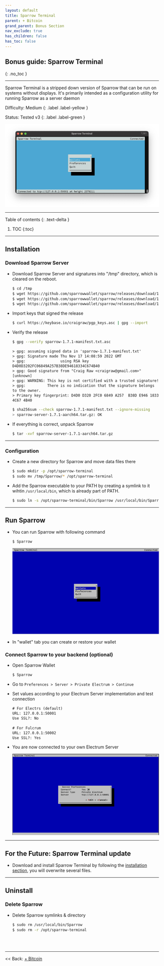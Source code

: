 ```yaml
---
layout: default
title: Sparrow Terminal
parent: + Bitcoin
grand_parent: Bonus Section
nav_exclude: true
has_children: false
has_toc: false
---
```


## Bonus guide: Sparrow Terminal
{: .no_toc }

---

Sparrow Terminal is a stripped down version of Sparrow that can be run on systems without displays. It's primarily intended as a configuration utility for running Sparrow as a server daemon

Difficulty: Medium 
{: .label .label-yellow }

Status: Tested v3 
{: .label .label-green }

![Sparrow_Terminal-logo](../../../images/sparrow-terminal-logo.jpg)

---

Table of contents
{: .text-delta }

1. TOC
{:toc}

---

## Installation

### Download Sparrow Server

* Download Sparrow Server and signatures into "/tmp" directory, which is cleared on the reboot.

  ```sh
  $ cd /tmp
  $ wget https://github.com/sparrowwallet/sparrow/releases/download/1.7.1/sparrow-server-1.7.1-aarch64.tar.gz
  $ wget https://github.com/sparrowwallet/sparrow/releases/download/1.7.1/sparrow-1.7.1-manifest.txt.asc
  $ wget https://github.com/sparrowwallet/sparrow/releases/download/1.7.1/sparrow-1.7.1-manifest.txt
  ```
  
* Import keys that signed the release 

  ```sh
  $ curl https://keybase.io/craigraw/pgp_keys.asc | gpg --import
  ```
  
* Verify the release
  
  ```sh
  $ gpg --verify sparrow-1.7.1-manifest.txt.asc
  ```
  ```
  > gpg: assuming signed data in 'sparrow-1.7.1-manifest.txt'
  > gpg: Signature made Thu Nov 17 14:08:59 2022 GMT
  > gpg:                using RSA key D4D0D3202FC06849A257B38DE94618334C674B40
  > gpg: Good signature from "Craig Raw <craigraw@gmail.com>" [unknown]
  > gpg: WARNING: This key is not certified with a trusted signature!
  > gpg:          There is no indication that the signature belongs to the owner.
  > Primary key fingerprint: D4D0 D320 2FC0 6849 A257  B38D E946 1833 4C67 4B40
  ```
  
  ```sh
  $ sha256sum --check sparrow-1.7.1-manifest.txt --ignore-missing
  > sparrow-server-1.7.1-aarch64.tar.gz: OK
  ```

* If everything is correct, unpack Sparrow 

  ```sh
  $ tar -xvf sparrow-server-1.7.1-aarch64.tar.gz
  ```
  
---

### Configuration 

* Create a new directory for Sparrow and move data files there

  ```sh
  $ sudo mkdir -p /opt/sparrow-terminal
  $ sudo mv /tmp/Sparrow/* /opt/sparrow-terminal
  ```
 
* Add the Sparrow executable to your PATH by creating a symlink to it wihtin `/usr/local/bin`, which is already part of PATH.
 
  ```sh
  $ sudo ln -s /opt/sparrow-terminal/bin/Sparrow /usr/local/bin/Sparrow
  ```
  
---
 
## Run Sparrow 

* You can run Sparrow with following command

  ```sh
  $ Sparrow
  ```
  
  ![Sparrow_Terminal](../../../images/sparrow-terminal.png)
  
* In "wallet" tab you can create or restore your wallet

### Connect Sparrow to your backend (optional)

* Open Sparrow Wallet

  ```sh
  $ Sparrow
  ```

* Go to `Preferences > Server > Private Electrum > Continue`
* Set values according to your Electrum Server implementation and test connection

  ```
  # For Electrs (default)
  URL: 127.0.0.1:50001
  Use SSL?: No
  
  # For Fulcrum 
  URL: 127.0.0.1:50002
  Use SSL?: Yes 
  ```

* You are now connected to your own Electrum Server 

  ![Sparrow_Test](../../../images/sparrow-test.png)

---

## For the Future: Sparrow Terminal update

* Download and install Sparrow Terminal by following the [installation section](#installation), you will overwrite several files.

---

## Uninstall 

### Delete Sparrow

* Delete Sparrow symlinks & directory

  ```sh
  $ sudo rm /usr/local/bin/Sparrow
  $ sudo rm -r /opt/sparrow-terminal
  ```
  
<br /><br />

---

<< Back: [+ Bitcoin](index.md)
